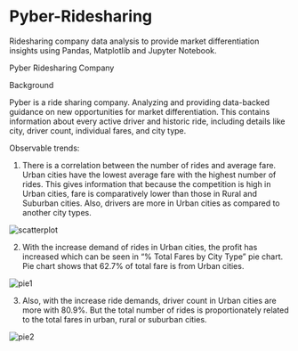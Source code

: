 # Pyber-Ridesharing
Ridesharing company data analysis to provide market differentiation insights using Pandas, Matplotlib and Jupyter Notebook.

Pyber Ridesharing Company

Background

Pyber is a ride sharing company. Analyzing and providing data-backed guidance on new opportunities for market differentiation. This contains information about every active driver and historic ride, including details like city, driver count, individual fares, and city type.

Observable trends:

1.	There is a correlation between the number of rides and average fare. Urban cities have the lowest average fare with the highest number of rides. This gives information that because the competition is high in Urban cities, fare is comparatively lower than those in Rural and Suburban cities. Also, drivers are more in Urban cities as compared to another city types.

![scatterplot](https://user-images.githubusercontent.com/44784856/57977437-9fdee980-79ad-11e9-9c05-1ff45a332168.JPG)

2.	With the increase demand of rides in Urban cities, the profit has increased which can be seen in “% Total Fares by City Type” pie chart.  Pie chart shows that 62.7% of total fare is from Urban cities.

![pie1](https://user-images.githubusercontent.com/44784856/57977439-a5d4ca80-79ad-11e9-8846-948855b7391b.JPG)

3.	Also, with the increase ride demands, driver count in Urban cities are more with 80.9%. But the total number of rides is proportionately related to the total fares in urban, rural or suburban cities. 

![pie2](https://user-images.githubusercontent.com/44784856/57977440-aa997e80-79ad-11e9-86e7-73e5175a76a2.JPG)

